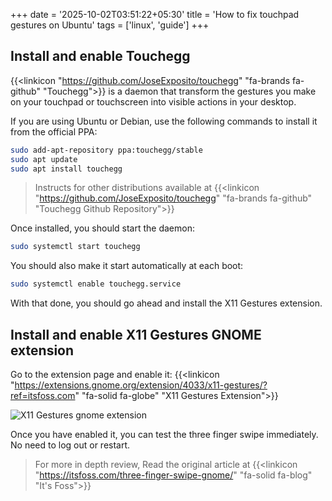 +++
date = '2025-10-02T03:51:22+05:30'
title = 'How to fix touchpad gestures on Ubuntu'
tags = ['linux', 'guide']
+++

## Install and enable Touchegg

{{<linkicon "https://github.com/JoseExposito/touchegg" "fa-brands fa-github" "Touchegg">}} is a daemon that transform the gestures you make on your touchpad or touchscreen into visible actions in your desktop.

If you are using Ubuntu or Debian, use the following commands to install it from the official PPA:

```sh
sudo add-apt-repository ppa:touchegg/stable
sudo apt update
sudo apt install touchegg
```
> Instructs for other distributions available at {{<linkicon "https://github.com/JoseExposito/touchegg" "fa-brands fa-github" "Touchegg Github Repository">}} 

Once installed, you should start the daemon:
```sh
sudo systemctl start touchegg
```

You should also make it start automatically at each boot:

```sh
sudo systemctl enable touchegg.service
```

With that done, you should go ahead and install the X11 Gestures extension.

## Install and enable X11 Gestures GNOME extension

Go to the extension page and enable it: {{<linkicon "https://extensions.gnome.org/extension/4033/x11-gestures/?ref=itsfoss.com" "fa-solid fa-globe" "X11 Gestures Extension">}}

![X11 Gestures gnome extension](https://itsfoss.com/content/images/wordpress/2021/07/x11-gestures-gnome-extension-800x248.png)

Once you have enabled it, you can test the three finger swipe immediately. No need to log out or restart.

> For more in depth review, Read the original article at {{<linkicon "https://itsfoss.com/three-finger-swipe-gnome/" "fa-solid fa-blog" "It's Foss">}}
